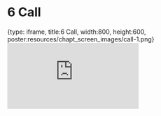 # 6 Call
 
{type: iframe, title:6 Call, width:800, height:600, poster:resources/chapt_screen_images/call-1.png}
![](https://hutchdatascience.org/FH_WDL102_Workflows/no_toc/call-1.html)
 

 
